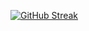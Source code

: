 [![GitHub Streak](https://streak-stats.demolab.com/?user=ananyaddd&theme=radical)](https://git.io/streak-stats)

